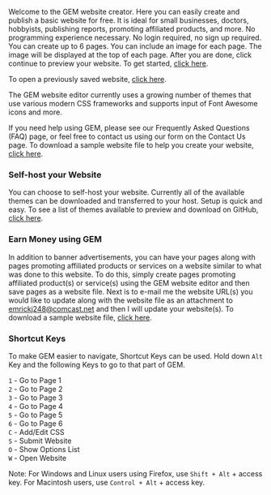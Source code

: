 Welcome to the GEM website creator.  Here you can easily create and publish a basic website for free.  It is ideal for small businesses, doctors, hobbyists, publishing reports, promoting affiliated products, and more.  No programming experience necessary.  No login required, no sign up required.  You can create up to 6 pages.  You can include an image for each page.  The image will be displayed at the top of each page.  After you are done, click continue to preview your website.  To get started, [click here](https://emrickj.github.io/gwc).

To open a previously saved website, [click here](https://emrickj.github.io/gwc/?ow=1).

The GEM website editor currently uses a growing number of themes that use various modern CSS frameworks and supports input of Font Awesome icons and more.

If you need help using GEM, please see our Frequently Asked Questions (FAQ) page, or feel free to contact us using our form on the Contact Us page.  To download a sample website file to help you create your website, <a href="website_gem.xml" download>click here</a>.

### Self-host your Website
You can choose to self-host your website.  Currently all of the available themes can be downloaded and transferred to your host.  Setup is quick and easy.  To see a list of themes available to preview and download on GitHub, [click here](https://emrickj.github.io/themes).

### Earn Money using GEM
In addition to banner advertisements, you can have your pages along with pages promoting affiliated products or services on a website similar to what was done to this website.  To do this, simply create pages promoting affiliated product(s) or service(s) using the GEM website editor and then save pages as a website file.  Next is to e-mail me the website URL(s) you would like to update along with the website file as an attachment to emrickj248@comcast.net and then I will update your website(s).  To download a sample website file, <a href="byethost.xml" download>click here</a>.

### Shortcut Keys
To make GEM easier to navigate, Shortcut Keys can be used.  Hold down `Alt` Key and the following Keys to go to that part of GEM.

  `1` - Go to Page 1  
  `2` - Go to Page 2  
  `3` - Go to Page 3  
  `4` - Go to Page 4  
  `5` - Go to Page 5  
  `6` - Go to Page 6  
  `C` - Add/Edit CSS  
  `S` - Submit Website  
  `O` - Show Options List  
  `W` - Open Website  

Note: For Windows and Linux users using Firefox, use `Shift + Alt` + access key.  For Macintosh users, use `Control + Alt` + access key.
